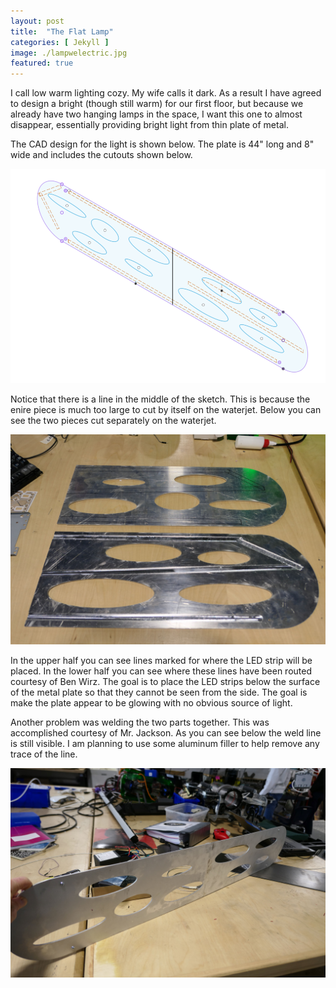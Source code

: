 ```yaml
---
layout: post
title:  "The Flat Lamp"
categories: [ Jekyll ]
image: ./lampwelectric.jpg
featured: true
---
```

I call low warm lighting cozy. My wife calls it dark. As a result I have agreed to design a bright (though still warm) for our first floor, but because we already have two hanging lamps in the space, I want this one to almost disappear, essentially providing bright light from thin plate of metal.

The CAD design for the light is shown below. The plate is 44" long and 8" wide and includes the cutouts shown below.

![cad](./cadmodel.png)

Notice that there is a line in the middle of the sketch. This is because the enire piece is much too large to cut by itself on the waterjet. Below you can see the two pieces cut separately on the waterjet.

![twparts](./twoparts.jpg)

In the upper half you can see lines marked for where the LED strip will be placed. In the lower half you can see where these lines have been routed courtesy of Ben Wirz. The goal is to place the LED strips below the surface of the metal plate so that they cannot be seen from the side. The goal is make the plate appear to be glowing with no obvious source of light.

Another problem was welding the two parts together. This was accomplished courtesy of Mr. Jackson. As you can see below the weld line is still visible. I am planning to use some aluminum filler to help remove any trace of the line. 

![base](./lampbase.jpg)
